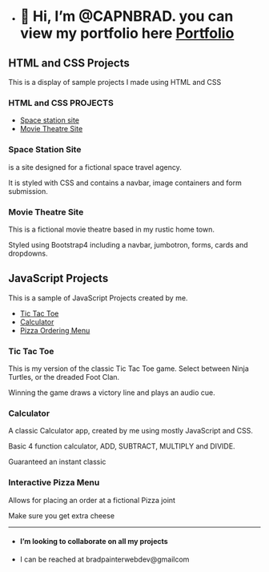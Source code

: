 - <h1>👋 Hi, I’m @CAPNBRAD.  you can view my portfolio here <a href="https://capnbrad.github.io/index.html">Portfolio</a></h1>
<h2>HTML and CSS Projects</h2>

This is a display of sample projects I made using HTML and CSS

<h3> HTML and CSS PROJECTS</h3>

<ul>
  <li><a href="https://github.com/CAPNBRAD/HTML-and-CSS-Projects/blob/main/Project/index.html">Space station site</a></li>
  <li><a href="https://github.com/CAPNBRAD/HTML-and-CSS-Projects/blob/main/bootstrap4_project/academy_cinemas.html">Movie Theatre Site</a></li>
 </ul>
 
<h3> Space Station Site</h3>
 
 <p>is a site designed for a fictional space travel agency.</p>
 <p>It is styled with CSS and contains a navbar, image containers and form submission.</p>
 <h3>Movie Theatre Site</h3>
 
 <p>This is  a fictional movie theatre based in my rustic home town.</p>
 <p>Styled using Bootstrap4 including a navbar, jumbotron, forms, cards and dropdowns. </p>
 
 <h2>JavaScript Projects</h2>
 
 This is a sample of JavaScript Projects created by me.

 <ul>
  <li><a href="https://github.com/CAPNBRAD/Javascript/blob/main/tictactoe/tictactoe.html">Tic Tac Toe</a></li>
  <li><a href="https://github.com/CAPNBRAD/Javascript/blob/main/JavaScript%20Projects/calculator.html">Calculator</a></li>
  <li><a href="https://github.com/CAPNBRAD/Javascript/blob/main/Pizza_Project/Pizza.html">Pizza Ordering Menu</a></li></ul>
  
 <h3>Tic Tac Toe</h3>
 <p>This is my version of the classic Tic Tac Toe game. Select between Ninja Turtles, or the dreaded Foot Clan.</p>
 <p>Winning the game draws a victory line and plays an audio cue.</p>
 <h3>Calculator</h3>
 <p>A classic Calculator app, created by me using mostly JavaScript and CSS.</p>
 <p>Basic 4 function calculator, ADD, SUBTRACT, MULTIPLY and DIVIDE.</p> 
 <p>Guaranteed an instant classic</p>
 <h3>Interactive Pizza Menu</h3>
 <p>Allows for placing an order at a fictional Pizza joint</p>
 <p>Make sure you get extra cheese</p><hr>
  
  
 


- <h4> I’m looking to collaborate on all my projects
-  I can be reached at bradpainterwebdev@gmailcom</h4>

<!---
CAPNBRAD/CAPNBRAD is a ✨ special ✨ repository because its `README.md` (this file) appears on your GitHub profile.
You can click the Preview link to take a look at your changes.
--->
